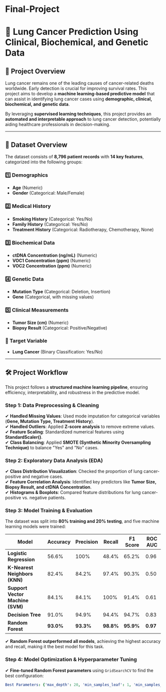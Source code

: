 # Final-Project

# 🚀 Lung Cancer Prediction Using Clinical, Biochemical, and Genetic Data

## 📌 Project Overview
Lung cancer remains one of the leading causes of cancer-related deaths worldwide. Early detection is crucial for improving survival rates. This project aims to develop a **machine learning-based predictive model** that can assist in identifying lung cancer cases using **demographic, clinical, biochemical, and genetic data**.

By leveraging **supervised learning techniques**, this project provides an **automated and interpretable approach** to lung cancer detection, potentially aiding healthcare professionals in decision-making.

---

## 📂 Dataset Overview
The dataset consists of **8,796 patient records** with **14 key features**, categorized into the following groups:

### 1️⃣ Demographics
- **Age** (Numeric)  
- **Gender** (Categorical: Male/Female)  

### 2️⃣ Medical History
- **Smoking History** (Categorical: Yes/No)  
- **Family History** (Categorical: Yes/No)  
- **Treatment History** (Categorical: Radiotherapy, Chemotherapy, None)  

### 3️⃣ Biochemical Data
- **ctDNA Concentration (ng/mL)** (Numeric)  
- **VOC1 Concentration (ppm)** (Numeric)  
- **VOC2 Concentration (ppm)** (Numeric)  

### 4️⃣ Genetic Data
- **Mutation Type** (Categorical: Deletion, Insertion)  
- **Gene** (Categorical, with missing values)  

### 5️⃣ Clinical Measurements
- **Tumor Size (cm)** (Numeric)  
- **Biopsy Result** (Categorical: Positive/Negative)  

### 🎯 Target Variable
- **Lung Cancer** (Binary Classification: Yes/No)  

---

## 🛠 Project Workflow
This project follows a **structured machine learning pipeline**, ensuring efficiency, interpretability, and robustness in the predictive model.

### **Step 1: Data Preprocessing & Cleaning**
✔ **Handled Missing Values**: Used mode imputation for categorical variables (**Gene, Mutation Type, Treatment History**).  
✔ **Handled Outliers**: Applied **Z-score analysis** to remove extreme values.  
✔ **Feature Scaling**: Standardized numerical features using **StandardScaler()**.  
✔ **Class Balancing**: Applied **SMOTE (Synthetic Minority Oversampling Technique)** to balance "Yes" and "No" cases.  

### **Step 2: Exploratory Data Analysis (EDA)**
✔ **Class Distribution Visualization**: Checked the proportion of lung cancer-positive and negative cases.  
✔ **Feature Correlation Analysis**: Identified key predictors like **Tumor Size, Biopsy Result, and ctDNA Concentration**.  
✔ **Histograms & Boxplots**: Compared feature distributions for lung cancer-positive vs. negative patients.  

### **Step 3: Model Training & Evaluation**
The dataset was split into **80% training and 20% testing**, and five machine learning models were trained:

| Model               | Accuracy | Precision | Recall | F1 Score | ROC AUC |
|---------------------|----------|------------|------------|-------------|-------------|
| **Logistic Regression** | 56.6%   | 100%       | 48.4%    | 65.2%  | 0.96 |
| **K-Nearest Neighbors (KNN)** | 82.4%   | 84.2%    | 97.4%    | 90.3%  | 0.50 |
| **Support Vector Machine (SVM)** | 84.1%   | 84.1%    | 100%     | 91.4%  | 0.61 |
| **Decision Tree** | 91.0%   | 94.9%    | 94.4%    | 94.7%  | 0.83 |
| **Random Forest** | **93.0%**  | **93.3%**  | **98.8%**  | **95.9%**  | **0.97** |

✔ **Random Forest outperformed all models**, achieving the highest accuracy and recall, making it the best model for this task.  

### **Step 4: Model Optimization & Hyperparameter Tuning**
✔ **Fine-tuned Random Forest parameters** using `GridSearchCV` to find the best configuration:

```yaml
Best Parameters: {'max_depth': 20, 'min_samples_leaf': 1, 'min_samples_split': 2, 'n_estimators': 50}
